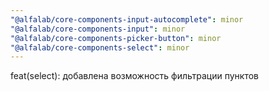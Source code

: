 ```yaml
---
"@alfalab/core-components-input-autocomplete": minor
"@alfalab/core-components-input": minor
"@alfalab/core-components-picker-button": minor
"@alfalab/core-components-select": minor
---
```


feat(select): добавлена возможность фильтрации пунктов
